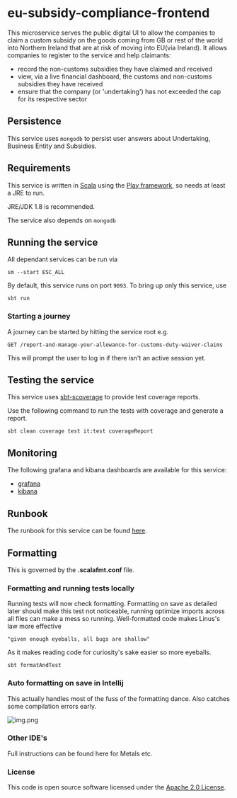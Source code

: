 
# eu-subsidy-compliance-frontend

This microservice serves the public digital UI to allow the companies to claim a custom subsidy on the goods coming from
GB or rest of the world into Northern Ireland that are at risk of moving into EU(via Ireland). It allows companies to register 
to the service and help claimants:
- record the non-customs subsidies they have claimed and received
- view, via a live financial dashboard, the customs and non-customs subsidies they have received
- ensure that the company (or 'undertaking') has not exceeded the cap for its respective sector

## Persistence

This service uses `mongodb` to persist user answers about Undertaking, Business Entity and Subsidies.
## Requirements

This service is written in [Scala](http://www.scala-lang.org/) using the
[Play framework](http://playframework.com/), so needs at least a JRE to run.

JRE/JDK 1.8 is recommended.

The service also depends on `mongodb`

## Running the service

All dependant services can be run via
```
sm --start ESC_ALL
```
By default, this service runs on port `9093`. To bring up only this service, use
```
sbt run
```

### Starting a journey
A journey can be started by hitting the service root e.g.
```
GET /report-and-manage-your-allowance-for-customs-duty-waiver-claims
```
This will prompt the user to log in if there isn't an active session yet.

## Testing the service

This service uses [sbt-scoverage](https://github.com/scoverage/sbt-scoverage) to
provide test coverage reports.

Use the following command to run the tests with coverage and generate a report.

```
sbt clean coverage test it:test coverageReport
```

## Monitoring

The following grafana and kibana dashboards are available for this service:
* [grafana](https://grafana.tools.production.tax.service.gov.uk/d/RwwxDLSnz/eu-subsidy-compliance-frontend)
* [kibana](https://kibana.tools.production.tax.service.gov.uk/app/kibana#/dashboard/eu-subsidy-compliance-frontend)

## Runbook

The runbook for this service can be found
[here](https://confluence.tools.tax.service.gov.uk/display/SC/Runbook+-+Subsidy+Compliance).

## Formatting
This is governed by the **.scalafmt.conf** file.

### Formatting and running tests locally
Running tests will now check formatting. Formatting on save as detailed later should make this test not noticeable, 
running optimize imports across all files can make a mess so running. Well-formatted code makes Linus's law more effective
```
"given enough eyeballs, all bugs are shallow"
```
As it makes reading code for curiosity's sake easier so more eyeballs.


```shell
sbt formatAndTest
```

### Auto formatting on save in Intellij
This actually handles most of the fuss of the formatting dance. Also catches some compilation errors early.

![img.png](intellij-formatting.png)

### Other IDE's
Full instructions can be found here for Metals etc.


### License

This code is open source software licensed under the [Apache 2.0 License]("http://www.apache.org/licenses/LICENSE-2.0.html").

